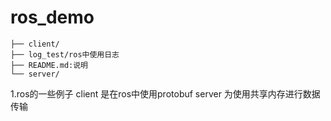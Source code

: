 # ros_demo
```
├── client/
├── log_test/ros中使用日志
├── README.md:说明
└── server/
```
1.ros的一些例子
client 是在ros中使用protobuf
server 为使用共享内存进行数据传输

